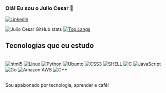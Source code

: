 ### Olá! Eu sou o Julio Cesar 🖖

[![Linkedin](https://img.shields.io/badge/LinkedIn-0077B5?style=for-the-badge&logo=linkedin&logoColor=white)][def]

[def]: https://www.linkedin.com/in/juliocesar-devop/

![Julio Cesar GitHub stats](https://github-readme-stats.vercel.app/api?username=jcsalerno&show_icons=true&theme=dark)  [![Top Langs](https://github-readme-stats.vercel.app/api/top-langs/?username=jcsalerno)](https://github.com/anuraghazra/github-readme-stats)


## Tecnologias que eu estudo

<div style="display: inline_block"><br/>
<img  align="center" alt="html5" src="https://img.shields.io/badge/HTML5-E34F26?style=for-the-badge&logo=html5&logoColor=white"/>
<img  align="center" alt="Linux" src="https://img.shields.io/badge/Linux-FCC624?style=for-the-badge&logo=linux&logoColor=black"/>
<img  align="center" alt="Python" src="https://img.shields.io/badge/Python-14354C?style=for-the-badge&logo=python&logoColor=white"/>
<img  align="center" alt="Ubunto" src="https://img.shields.io/badge/Ubuntu-E95420?style=for-the-badge&logo=ubuntu&logoColor=white"/>
<img  align="center" alt="CSS3" src="https://img.shields.io/badge/CSS3-1572B6?style=for-the-badge&logo=css3&logoColor=white"/>
<img  align="center" alt="SHELL" src="https://img.shields.io/badge/Shell_Script-121011?style=for-the-badge&logo=gnu-bash&logoColor=white"/>

<img  align="center" alt="C" src="https://img.shields.io/badge/C-00599C?style=for-the-badge&logo=c&logoColor=white"/>
<img  align="center" alt="JavaScript" src="https://img.shields.io/badge/JavaScript-F7DF1E?style=for-the-badge&logo=javascript&logoColor=black"/>
<img  align="center" alt="Go" src="https://img.shields.io/badge/Go-00ADD8?style=for-the-badge&logo=go&logoColor=white"/>
<img  align="center" alt="Amazon AWS" src="https://img.shields.io/badge/Amazon_AWS-FF9900?style=for-the-badge&logo=amazonaws&logoColor=white"/>
<img  align="center" alt="C++" src="https://img.shields.io/badge/C%2B%2B-00599C?style=for-the-badge&logo=c%2B%2B&logoColor=white"/>
</div><br>

Sou apaixonado por tecnologia, aprender e café! 
